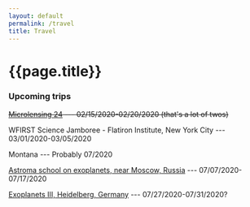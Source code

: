 ```yaml
---
layout: default
permalink: /travel
title: Travel
---
```

# {{page.title}}
### Upcoming trips

~~[Microlensing 24](http://kiaa.pku.edu.cn/microlensing2020/?q=home) --- 02/15/2020-02/20/2020 (that's a lot of twos)~~

WFIRST Science Jamboree - Flatiron Institute, New York City --- 03/01/2020-03/05/2020

Montana --- Probably 07/2020

[Astroma school on exoplanets, near Moscow, Russia](https://www.astrosoma.org/) --- 07/07/2020-07/17/2020

[Exoplanets III, Heidelberg, Germany](https://hdconfsys.zah.uni-heidelberg.de/exoplanets3/index.php) --- 07/27/2020-07/31/2020?

